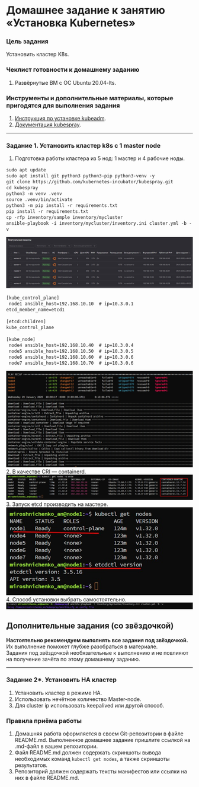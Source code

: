 # Домашнее задание к занятию «Установка Kubernetes»

### Цель задания

Установить кластер K8s.

### Чеклист готовности к домашнему заданию

1. Развёрнутые ВМ с ОС Ubuntu 20.04-lts.


### Инструменты и дополнительные материалы, которые пригодятся для выполнения задания

1. [Инструкция по установке kubeadm](https://kubernetes.io/docs/setup/production-environment/tools/kubeadm/create-cluster-kubeadm/).
2. [Документация kubespray](https://kubespray.io/).

-----

### Задание 1. Установить кластер k8s с 1 master node

1. Подготовка работы кластера из 5 нод: 1 мастер и 4 рабочие ноды.
```
sudo apt update
sudo apt install git python3 python3-pip python3-venv -y
git clone https://github.com/kubernetes-incubator/kubespray.git
cd kubespray
python3 -m venv .venv
source .venv/bin/activate
python3 -m pip install -r requirements.txt
pip install -r requirements.txt 
cp -rfp inventory/sample inventory/mycluster
ansible-playbook -i inventory/mycluster/inventory.ini cluster.yml -b -v 
```
  ![image](screenshots/1_1.jpg) 

```
[kube_control_plane]
 node1 ansible_host=192.168.10.10  # ip=10.3.0.1 etcd_member_name=etcd1

[etcd:children]
kube_control_plane

[kube_node]
 node4 ansible_host=192.168.10.40  # ip=10.3.0.4
 node5 ansible_host=192.168.10.50  # ip=10.3.0.5
 node6 ansible_host=192.168.10.60  # ip=10.3.0.6
 node7 ansible_host=192.168.10.70  # ip=10.3.0.6
```  
  ![image](screenshots/1_2.jpg) 
2. В качестве CRI — containerd.
  ![image](screenshots/1_2_1.jpg) 
3. Запуск etcd производить на мастере.
  ![image](screenshots/1_3.jpg) 
4. Способ установки выбрать самостоятельно.
  ![image](screenshots/1_4.jpg) 
  
## Дополнительные задания (со звёздочкой)

**Настоятельно рекомендуем выполнять все задания под звёздочкой.** Их выполнение поможет глубже разобраться в материале.   
Задания под звёздочкой необязательные к выполнению и не повлияют на получение зачёта по этому домашнему заданию. 

------
### Задание 2*. Установить HA кластер

1. Установить кластер в режиме HA.
2. Использовать нечётное количество Master-node.
3. Для cluster ip использовать keepalived или другой способ.

### Правила приёма работы

1. Домашняя работа оформляется в своем Git-репозитории в файле README.md. Выполненное домашнее задание пришлите ссылкой на .md-файл в вашем репозитории.
2. Файл README.md должен содержать скриншоты вывода необходимых команд `kubectl get nodes`, а также скриншоты результатов.
3. Репозиторий должен содержать тексты манифестов или ссылки на них в файле README.md.
